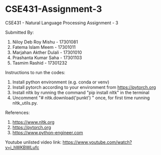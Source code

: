 # CSE431-Assignment-3
CSE431 - Natural Language Processing 
Assignment - 3  

Submitted By: 
1. Niloy Deb Roy Mishu - 17301081 
2. Fatema Islam Meem - 17301011 
3. Marjahan Akther Dulali - 17301010 
4. Prashanta Kumar Saha - 17301103 
5. Tasmim Rashid - 17301232  

Instructions to run the codes: 
1. Install python environment (e.g. conda or venv) 
2. Install pytorch according to your environment from https://pytorch.org 
3. Install nltk by running the command "pip install nltk" in the terminal 
4. Uncomment "# nltk.download('punkt') " once, for first time running nltk_utils.py.  

References: 
1. https://www.nltk.org 
2. https://pytorch.org
3. https://www.python-engineer.com

Youtube unlisted video link:
https://www.youtube.com/watch?v=j_hWKBWLufc
